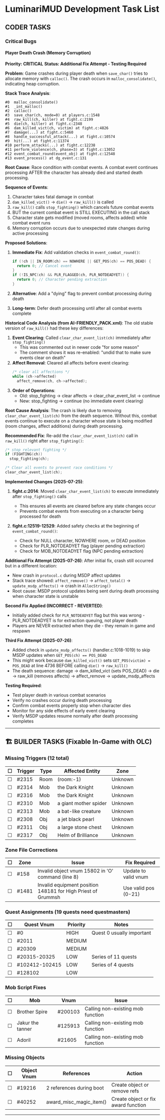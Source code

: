 # LuminariMUD Development Task List

## CODER TASKS

### Critical Bugs

#### Player Death Crash (Memory Corruption)
**Priority: CRITICAL**
**Status: Additional Fix Attempt - Testing Required**

**Problem**: Game crashes during player death when `save_char()` tries to allocate memory with `calloc()`. The crash occurs in `malloc_consolidate()`, indicating heap corruption.

**Stack Trace Analysis**:
```
#0  malloc_consolidate() 
#1  _int_malloc()
#2  calloc()
#3  save_char(ch, mode=0) at players.c:1548
#4  raw_kill(ch, killer) at fight.c:2199
#5  die(ch, killer) at fight.c:2348
#6  dam_killed_vict(ch, victim) at fight.c:4826
#7  damage(...) at fight.c:5460
#8  handle_successful_attack(...) at fight.c:10574
#9  hit(...) at fight.c:11374
#10 perform_attacks(...) at fight.c:12238
#11 perform_violence(ch, phase=3) at fight.c:13052
#12 event_combat_round(event_obj) at fight.c:12548
#13 event_process() at dg_event.c:131
```

**Root Cause**: Race condition with combat events. A combat event continues processing AFTER the character has already died and started death processing.

**Sequence of Events**:
1. Character takes fatal damage in combat
2. `dam_killed_vict()` → `die()` → `raw_kill()` is called
3. `raw_kill()` calls `stop_fighting()` which cancels future combat events
4. BUT the current combat event is STILL EXECUTING in the call stack
5. Character state gets modified (moved rooms, affects added) while combat event runs
6. Memory corruption occurs due to unexpected state changes during active processing

**Proposed Solutions**:
1. **Immediate Fix**: Add validation checks in `event_combat_round()`:
   ```c
   if (!ch || IN_ROOM(ch) == NOWHERE || GET_POS(ch) == POS_DEAD) {
     return 0; // Cancel event
   }
   if (!IS_NPC(ch) && PLR_FLAGGED(ch, PLR_NOTDEADYET)) {
     return 0; // Character pending extraction
   }
   ```

2. **Alternative**: Add a "dying" flag to prevent combat processing during death
3. **Long-term**: Defer death processing until after all combat events complete

**Historical Code Analysis (from AI-FRIENDLY_PACK.xml)**:
The old stable version of `raw_kill()` had these key differences:
1. **Event Clearing**: Called `clear_char_event_list(ch)` immediately after `stop_fighting()`
   - This was commented out in newer code "for some reason"
   - The comment shows it was re-enabled: "undid that to make sure events clear on death"
2. **Affect Removal**: Cleared all affects before event clearing:
   ```c
   /* clear all affections */
   while (ch->affected)
     affect_remove(ch, ch->affected);
   ```
3. **Order of Operations**: 
   - Old: stop_fighting → clear affects → clear_char_event_list → continue
   - New: stop_fighting → continue (no immediate event clearing)

**Root Cause Analysis**:
The crash is likely due to removing `clear_char_event_list(ch)` from the death sequence. Without this, combat events continue to execute on a character whose state is being modified (room changes, affect additions) during death processing.

**Recommended Fix**:
Re-add the `clear_char_event_list(ch)` call in `raw_kill()` right after `stop_fighting()`:
```c
/* stop relevant fighting */
if (FIGHTING(ch))
  stop_fighting(ch);

/* Clear all events to prevent race conditions */
clear_char_event_list(ch);
```

**Implemented Changes (2025-07-25)**:
1. **fight.c:2014**: Moved `clear_char_event_list(ch)` to execute immediately after `stop_fighting()` calls
   - This ensures all events are cleared before any state changes occur
   - Prevents combat events from executing on a character being processed for death

2. **fight.c:12519-12529**: Added safety checks at the beginning of `event_combat_round()`:
   - Check for NULL character, NOWHERE room, or DEAD position
   - Check for PLR_NOTDEADYET flag (player pending extraction)
   - Check for MOB_NOTDEADYET flag (NPC pending extraction)

**Additional Fix Attempt (2025-07-26)**:
After initial fix, crash still occurred but in a different location:
- New crash in `protocol.c` during MSDP affect updates
- Stack trace showed: `affect_remove()` → `affect_total()` → `update_msdp_affects()` → crash in `AllocString()`
- Root cause: MSDP protocol updates being sent during death processing when character state is unstable

**Second Fix Applied (INCORRECT - REVERTED)**:
- Initially added check for `PLR_NOTDEADYET` flag but this was wrong - PLR_NOTDEADYET is for extraction queuing, not player death
- Players are NEVER extracted when they die - they remain in game and respawn

**Third Fix Attempt (2025-07-26)**:
- Added check in `update_msdp_affects()` (handler.c:1018-1019) to skip MSDP updates when `GET_POS(ch) == POS_DEAD`
- This might work because `dam_killed_vict()` sets `GET_POS(victim) = POS_DEAD` at line 4736 BEFORE calling `die()` → `raw_kill()`
- The death sequence: damage → dam_killed_vict (sets POS_DEAD) → die → raw_kill (removes affects) → affect_remove → update_msdp_affects

**Testing Required**:
- Test player death in various combat scenarios
- Verify no crashes occur during death processing
- Confirm combat events properly stop when character dies
- Monitor for any side effects of early event clearing
- Verify MSDP updates resume normally after death processing completes


---

## 🏗️ BUILDER TASKS (Fixable In-Game with OLC)

### Missing Triggers (12 total)

| ☐ | Trigger | Type | Affected Entity | Zone |
|---|---------|------|-----------------|------|
| ☐ | #2315 | Room | (room:-1) | Unknown |
| ☐ | #2314 | Mob | the Dark Knight | Unknown |
| ☐ | #2316 | Mob | the Dark Knight | Unknown |
| ☐ | #2310 | Mob | a giant mother spider | Unknown |
| ☐ | #2313 | Mob | a bat-like creature | Unknown |
| ☐ | #2308 | Obj | a jet black pearl | Unknown |
| ☐ | #2311 | Obj | a large stone chest | Unknown |
| ☐ | #2317 | Obj | Helm of Brilliance | Unknown |

### Zone File Corrections

| ☐ | Zone | Issue | Fix Required |
|---|------|-------|--------------|
| ☐ | #158 | Invalid object vnum 15802 in 'O' command (line 8) | Update to valid vnum |
| ☐ | #1481 | Invalid equipment position 148181 for High Priest of Grummsh | Use valid pos (0-21) |

### Quest Assignments (19 quests need questmasters)

| ☐ | Quest Vnum | Priority | Notes |
|---|------------|----------|-------|
| ☐ | #0 | HIGH | Quest 0 usually important |
| ☐ | #2011 | MEDIUM | |
| ☐ | #20309 | MEDIUM | |
| ☐ | #20315-20325 | LOW | Series of 11 quests |
| ☐ | #102412-102415 | LOW | Series of 4 quests |
| ☐ | #128102 | LOW | |

### Mob Script Fixes

| ☐ | Mob | Vnum | Issue |
|---|-----|------|-------|
| ☐ | Brother Spire | #200103 | Calling non-existing mob function |
| ☐ | Jakur the tanner | #125913 | Calling non-existing mob function |
| ☐ | Adoril | #21605 | Calling non-existing mob function |

### Missing Objects

| ☐ | Object Vnum | References | Action |
|---|-------------|------------|---------|
| ☐ | #19216 | 2 references during boot | Create object or remove refs |
| ☐ | #40252 | award_misc_magic_item() | Create object or fix award function |

---
